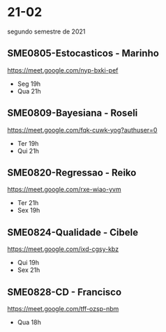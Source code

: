 # 21-02
segundo semestre de 2021

## SME0805-Estocasticos - Marinho

<https://meet.google.com/nyp-bxki-pef>

- Seg 19h
- Qua 21h

## SME0809-Bayesiana - Roseli

<https://meet.google.com/fqk-cuwk-yog?authuser=0>

- Ter 19h
- Qui 21h

## SME0820-Regressao - Reiko

<https://meet.google.com/rxe-wiao-yvm>

- Ter 21h
- Sex 19h 

## SME0824-Qualidade - Cibele

<https://meet.google.com/ixd-cgsy-kbz>

- Qui 19h
- Sex 21h

## SME0828-CD - Francisco

<https://meet.google.com/tff-ozsp-nbm>

- Qua 18h
